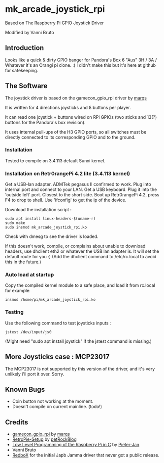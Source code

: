 # mk_arcade_joystick_rpi #

Based on The Raspberry Pi GPIO Joystick Driver

Modified by Vanni Bruto

## Introduction ##

Looks like a quick & dirty GPIO banger for Pandora's Box 6 "Aus" 3H / 3A / Whatever it's an Orangi pi clone. :)
I didn't make this but it's here at github for safekeeping.

## The Software ##
The joystick driver is based on the gamecon_gpio_rpi driver by [marqs](https://github.com/marqs85)

It is written for 4 directions joysticks and 8 buttons per player. 

It can read one joystick + buttons wired on RPi GPIOs (two sticks and 13(?) buttons for the Pandora's box revision).

It uses internal pull-ups of the H3 GPIO ports, so all switches must be directly connected to its corresponding GPIO and to the ground.


### Installation ###

Tested to compile on 3.4.113 default Sunxi kernel.

### Installation on Retr0rangePi 4.2 lite (3.4.113 kernel) ###

Get a USB-lan adapter. ADMTek pegasus II confirmed to work. Plug into internal port and connect to your LAN.
Get a USB keyboard. Plug it into the 'outside left' port. Closest to the short side.
Boot up Retr0rangePi 4.2, press F4 to drop to shell. 
Use 'ifconfig' to get the ip of the device.

Download the installation script : 
```shell
sudo apt install linux-headers-$(uname-r)
sudo make
sudo insmod mk_arcade_joystick_rpi.ko
```
Check with dmesg to see the driver is loaded.

If this doesn't work, compile, or complains about unable to download headers, use dhclient eth2 or whatever the USB lan adapter is. It will set the default route for you :)
(Add the dhclient command to /etc/rc.local to avoid this in the future.)

### Auto load at startup ###

Copy the compiled kernel module to a safe place, and load it from rc.local for example:
```shell
insmod /home/pi/mk_arcade_joystick_rpi.ko
```
   
### Testing ###

Use the following command to test joysticks inputs :
```shell
jstest /dev/input/js0
```
(Might need "sudo apt install joystick" if the jstest command is missing.)

## More Joysticks case : MCP23017 ##

The MCP23017 is not supported by this version of the driver, and it's very unlikely i'll port it over. Sorry.

## Known Bugs ##
- Coin button not working at the moment.
- Doesn't compile on current mainline. (todo!)

Credits
-------------
-  [gamecon_gpio_rpi](https://github.com/petrockblog/RetroPie-Setup/wiki/gamecon_gpio_rpi) by [marqs](https://github.com/marqs85)
-  [RetroPie-Setup](https://github.com/petrockblog/RetroPie-Setup) by [petRockBlog](http://blog.petrockblock.com/)
-  [Low Level Programming of the Raspberry Pi in C](http://www.pieter-jan.com/node/15) by [Pieter-Jan](http://www.pieter-jan.com/)
- Vanni Bruto 
- [RedboX](https://github.com/sebastian404) for the initial Japb Jamma driver that never got a public release.
